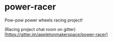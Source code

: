 power-racer
===========

Pow-pow power wheels racing project!


(Racing project chat room on gitter)[https://gitter.im/appletonmakerspace/power-racer]

